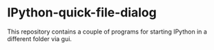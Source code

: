 IPython-quick-file-dialog
=========================

This repository contains a couple of programs for starting IPython in a different folder via gui.
